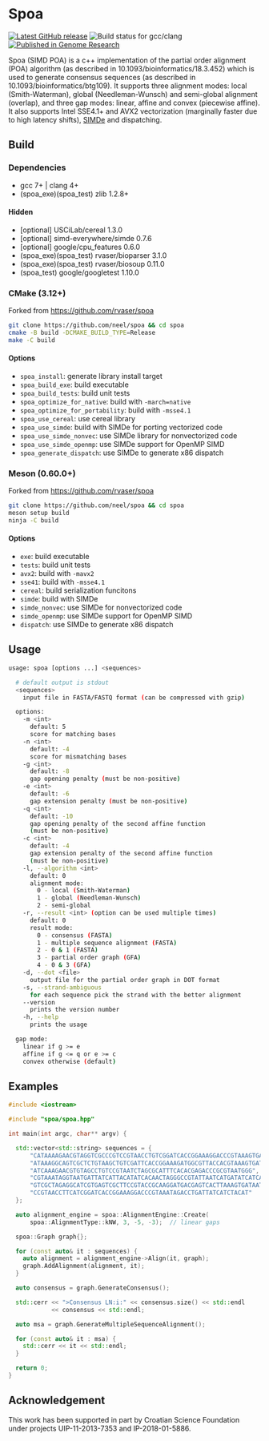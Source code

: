 # Spoa

[![Latest GitHub release](https://img.shields.io/github/release/rvaser/spoa.svg)](https://github.com/rvaser/spoa/releases/latest)
![Build status for gcc/clang](https://github.com/rvaser/spoa/actions/workflows/spoa.yml/badge.svg)
[![Published in Genome Research](https://img.shields.io/badge/published%20in-Genome%20Research-blue.svg)](https://doi.org/10.1101/gr.214270.116)

Spoa (SIMD POA) is a c++ implementation of the partial order alignment (POA) algorithm (as described in 10.1093/bioinformatics/18.3.452) which is used to generate consensus sequences (as described in 10.1093/bioinformatics/btg109). It supports three alignment modes: local (Smith-Waterman), global (Needleman-Wunsch) and semi-global alignment (overlap), and three gap modes: linear, affine and convex (piecewise affine). It also supports Intel SSE4.1+ and AVX2 vectorization (marginally faster due to high latency shifts), [SIMDe](https://github.com/simd-everywhere/simde) and dispatching.

## Build

### Dependencies

- gcc 7+ | clang 4+
- (spoa_exe)(spoa_test) zlib 1.2.8+

#### Hidden

- \[optional\] USCiLab/cereal 1.3.0
- \[optional\] simd-everywhere/simde 0.7.6
- \[optional\] google/cpu_features 0.6.0
- (spoa_exe)(spoa_test) rvaser/bioparser 3.1.0
- (spoa_exe)(spoa_test) rvaser/biosoup 0.11.0
- (spoa_test) google/googletest 1.10.0

### CMake (3.12+)

Forked from https://github.com/rvaser/spoa

```bash
git clone https://github.com/neel/spoa && cd spoa
cmake -B build -DCMAKE_BUILD_TYPE=Release
make -C build
```

#### Options

- `spoa_install`: generate library install target
- `spoa_build_exe`: build executable
- `spoa_build_tests`: build unit tests
- `spoa_optimize_for_native`: build with `-march=native`
- `spoa_optimize_for_portability`: build with `-msse4.1`
- `spoa_use_cereal`: use cereal library
- `spoa_use_simde`: build with SIMDe for porting vectorized code
- `spoa_use_simde_nonvec`: use SIMDe library for nonvectorized code
- `spoa_use_simde_openmp`: use SIMDe support for OpenMP SIMD
- `spoa_generate_dispatch`: use SIMDe to generate x86 dispatch

### Meson (0.60.0+)

Forked from https://github.com/rvaser/spoa

```bash
git clone https://github.com/neel/spoa && cd spoa
meson setup build
ninja -C build
```

#### Options

- `exe`: build executable
- `tests`: build unit tests
- `avx2`: build with `-mavx2`
- `sse41`: build with `-msse4.1`
- `cereal`: build serialization funcitons
- `simde`: build with SIMDe
- `simde_nonvec`: use SIMDe for nonvectorized code
- `simde_openmp`: use SIMDe support for OpenMP SIMD
- `dispatch`: use SIMDe to generate x86 dispatch

## Usage

```bash
usage: spoa [options ...] <sequences>

  # default output is stdout
  <sequences>
    input file in FASTA/FASTQ format (can be compressed with gzip)

  options:
    -m <int>
      default: 5
      score for matching bases
    -n <int>
      default: -4
      score for mismatching bases
    -g <int>
      default: -8
      gap opening penalty (must be non-positive)
    -e <int>
      default: -6
      gap extension penalty (must be non-positive)
    -q <int>
      default: -10
      gap opening penalty of the second affine function
      (must be non-positive)
    -c <int>
      default: -4
      gap extension penalty of the second affine function
      (must be non-positive)
    -l, --algorithm <int>
      default: 0
      alignment mode:
        0 - local (Smith-Waterman)
        1 - global (Needleman-Wunsch)
        2 - semi-global
    -r, --result <int> (option can be used multiple times)
      default: 0
      result mode:
        0 - consensus (FASTA)
        1 - multiple sequence alignment (FASTA)
        2 - 0 & 1 (FASTA)
        3 - partial order graph (GFA)
        4 - 0 & 3 (GFA)
    -d, --dot <file>
      output file for the partial order graph in DOT format
    -s, --strand-ambiguous
      for each sequence pick the strand with the better alignment
    --version
      prints the version number
    -h, --help
      prints the usage

  gap mode:
    linear if g >= e
    affine if g <= q or e >= c
    convex otherwise (default)
```

## Examples

```cpp
#include <iostream>

#include "spoa/spoa.hpp"

int main(int argc, char** argv) {

  std::vector<std::string> sequences = {
      "CATAAAAGAACGTAGGTCGCCCGTCCGTAACCTGTCGGATCACCGGAAAGGACCCGTAAAGTGATAATGAT",
      "ATAAAGGCAGTCGCTCTGTAAGCTGTCGATTCACCGGAAAGATGGCGTTACCACGTAAAGTGATAATGATTAT",
      "ATCAAAGAACGTGTAGCCTGTCCGTAATCTAGCGCATTTCACACGAGACCCGCGTAATGGG",
      "CGTAAATAGGTAATGATTATCATTACATATCACAACTAGGGCCGTATTAATCATGATATCATCA",
      "GTCGCTAGAGGCATCGTGAGTCGCTTCCGTACCGCAAGGATGACGAGTCACTTAAAGTGATAAT",
      "CCGTAACCTTCATCGGATCACCGGAAAGGACCCGTAAATAGACCTGATTATCATCTACAT"
  };

  auto alignment_engine = spoa::AlignmentEngine::Create(
      spoa::AlignmentType::kNW, 3, -5, -3);  // linear gaps

  spoa::Graph graph{};

  for (const auto& it : sequences) {
    auto alignment = alignment_engine->Align(it, graph);
    graph.AddAlignment(alignment, it);
  }

  auto consensus = graph.GenerateConsensus();

  std::cerr << ">Consensus LN:i:" << consensus.size() << std::endl
            << consensus << std::endl;

  auto msa = graph.GenerateMultipleSequenceAlignment();

  for (const auto& it : msa) {
    std::cerr << it << std::endl;
  }

  return 0;
}
```

## Acknowledgement

This work has been supported in part by Croatian Science Foundation under projects UIP-11-2013-7353 and IP-2018-01-5886.
